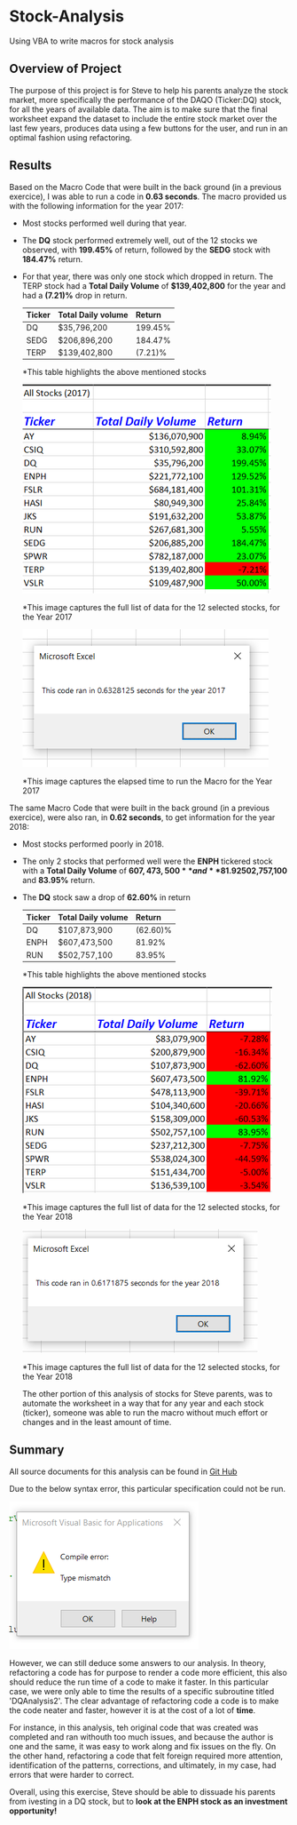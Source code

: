 # Stock-Analysis
Using VBA to write macros for stock analysis

## Overview of Project
The purpose of this project is for Steve to help his parents analyze the stock market, more specifically the performance of the DAQO (Ticker:DQ) stock, for all the years of available data. The aim is to make sure that the final worksheet expand the dataset to include the entire stock market over the last few years, produces data using a few buttons for the user, and run in an optimal fashion using refactoring.

## Results
Based on the Macro Code that were built in the back ground (in a previous exercice), I was able to run a code in **0.63 seconds**. The macro provided us with the following information for the year 2017:
- Most stocks performed well during that year. 
- The **DQ** stock performed extremely well, out of the 12 stocks we observed, with **199.45%** of return, followed by the **SEDG** stock with **184.47%** return. 
- For that year, there was only one stock which dropped in return. The TERP stock had a **Total Daily Volume** of **$139,402,800** for the year and had a **(7.21)%** drop in return.

     | Ticker  |Total Daily volume | Return |
     | ------------- | ------------- | ------------- |
     | DQ  | $35,796,200  | 199.45%  |
     | SEDG  | $206,896,200 | 184.47%  |
     | TERP  | $139,402,800  | (7.21)% |

  *This table highlights the above mentioned stocks
  
  
  
  ![2017 Return](https://github.com/GloriaY007/Stock-Analysis/blob/main/2017%20Return.PNG)
  
  *This image captures the full list of data for the 12 selected stocks, for the Year 2017
  
  
  ![Displaying the Elapsed Time for 2017 - Green Stock Analysis](https://github.com/GloriaY007/Stock-Analysis/blob/main/Displaying%20the%20Elapsed%20Time%20for%202017%20-%20Green%20Stock%20Analysis.PNG)
  
  *This image captures the elapsed time to run the Macro for the Year 2017
  

The same Macro Code that were built in the back ground (in a previous exercice), were also ran, in **0.62 seconds**, to get information for the year 2018:
- Most stocks performed poorly in 2018.
- The only 2 stocks that performed well were the **ENPH** tickered stock with a **Total Daily Volume** of **$607,473,500** and	**81.92%**, as well as **RUN** with 	**$502,757,100** and **83.95%** return.
- The **DQ** stock saw a drop of **62.60%** in return
    
     | Ticker  |Total Daily volume | Return |
     | ------------- | ------------- | ------------- |
     | DQ  | $107,873,900  | (62.60)%  |
     | ENPH | $607,473,500| 81.92%  |
     | RUN  | $502,757,100  | 83.95% |
     
  *This table highlights the above mentioned stocks
  
  
    ![2018 Return](https://github.com/GloriaY007/Stock-Analysis/blob/main/2018%20Return.PNG)
  
  *This image captures the full list of data for the 12 selected stocks, for the Year 2018
  
  
    ![Displaying the Elapsed Time for 2018 - Green Stock Analysis](https://github.com/GloriaY007/Stock-Analysis/blob/main/Displaying%20the%20Elapsed%20Time%20for%202018%20-%20Green%20Stock%20Analysis.PNG)
  
    *This image captures the full list of data for the 12 selected stocks, for the Year 2018
    
  
  The other portion of this analysis of stocks for Steve parents, was to automate the worksheet in a way that for any year and each stock (ticker), someone was able to run the macro without much effort or changes and in the least amount of time.

## Summary
All source documents for this analysis can be found in [Git Hub](https://github.com/GloriaY007/Stock-Analysis)

Due to the below syntax error, this particular specification could not be run.

  ![Error Message - Green Stock AnalysisRefactoredStart.PNG](https://github.com/GloriaY007/Stock-Analysis/blob/main/Displaying%20the%20Elapsed%20Time%20Error%20-%20Green%20Stock%20AnalysisRefactoredStart.PNG)

However, we can still deduce some answers to our analysis. In theory, refactoring a code has for purpose to render a code more efficient, this also should reduce the run time of a code to make it faster. In this particular case, we were only able to time the results of a specific subroutine titled 'DQAnalysis2'. The clear advantage of refactoring code a code is to make the code neater and faster, however it is at the cost of a lot of **time**. 

For instance, in this analysis, teh original code that was created was completed and ran withouth too much issues, and because the author is one and the same, it was easy to work along and fix issues on the fly. On the other hand, refactoring a code that felt foreign required more attention, identification of the patterns, corrections, and ultimately, in my case, had errors that were harder to correct.

Overall, using this exercise, Steve should be able to dissuade his parents from ivesting in a DQ stock, but to **look at the ENPH stock as an investment opportunity!**
